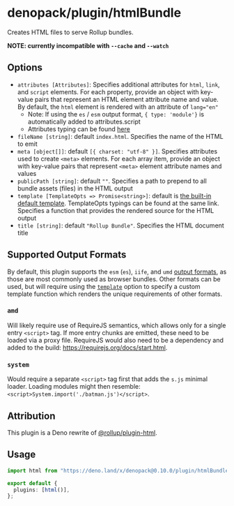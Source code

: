 # denopack/plugin/htmlBundle

Creates HTML files to serve Rollup bundles.

**NOTE: currently incompatible with `--cache` and `--watch`**

## Options

- `attributes [Attributes]`: Specifies additional attributes for `html`, `link`, and `script` elements. For each property, provide an object with key-value pairs that represent an HTML element attribute name and value. By default, the `html` element is rendered with an attribute of `lang="en"`
  - Note: If using the `es` / `esm` output format, `{ type: 'module'}` is automatically added to attributes.script
  - Attributes typing can be found [here](https://github.com/denofn/denopack/util/htmlTemplate.ts)
- `fileName [string]`: default `index.html`. Specifies the name of the HTML to emit
- `meta [object[]]`: default `[{ charset: "utf-8" }]`. Specifies attributes used to create `<meta>` elements. For each array item, provide an object with key-value pairs that represent `<meta>` element attribute names and values
- `publicPath [string]`: default `""`. Specifies a path to prepend to all bundle assets (files) in the HTML output
- `template [TemplateOpts => Promise<string>]`: default is [the built-in default template](https://github.com/denofn/denopack/util/htmlTemplate.ts). TemplateOpts typings can be found at the same link. Specifies a function that provides the rendered source for the HTML output
- `title [string]`: default `"Rollup Bundle"`. Specifies the HTML document title

## Supported Output Formats

By default, this plugin supports the `esm` (`es`), `iife`, and `umd` [output formats](https://rollupjs.org/guide/en/#outputformat), as those are most commonly used as browser bundles. Other formats can be used, but will require using the [`template`](#options) option to specify a custom template function which renders the unique requirements of other formats.

### `amd`

Will likely require use of RequireJS semantics, which allows only for a single entry `<script>` tag. If more entry chunks are emitted, these need to be loaded via a proxy file. RequireJS would also need to be a dependency and added to the build: https://requirejs.org/docs/start.html.

### `system`

Would require a separate `<script>` tag first that adds the `s.js` minimal loader. Loading modules might then resemble: `<script>System.import('./batman.js')</script>`.

## Attribution

This plugin is a Deno rewrite of [@rollup/plugin-html](https://github.com/rollup/plugins/blob/master/packages/html).

## Usage

```ts
import html from "https://deno.land/x/denopack@0.10.0/plugin/htmlBundle/mod.ts";

export default {
  plugins: [html()],
};
```
